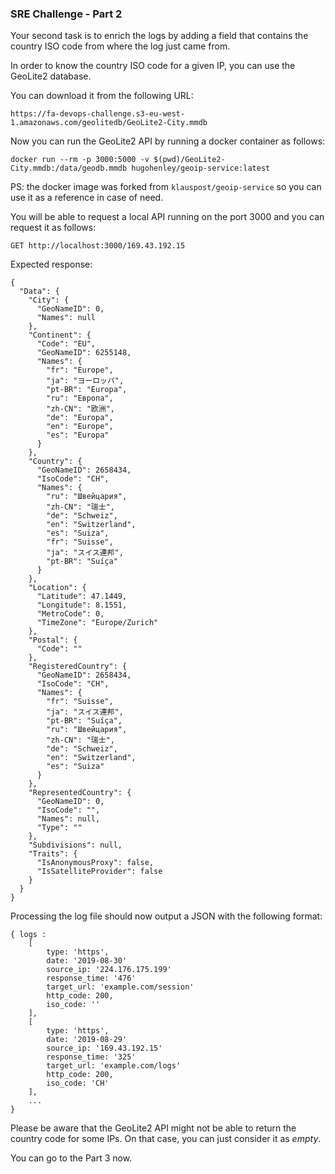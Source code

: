 ### SRE Challenge - Part 2

Your second task is to enrich the logs by adding a field that contains the country ISO code from where the log just came from.

In order to know the country ISO code for a given IP, you can use the GeoLite2 database.

You can download it from the following URL:

`https://fa-devops-challenge.s3-eu-west-1.amazonaws.com/geolitedb/GeoLite2-City.mmdb`

Now you can run the GeoLite2 API by running a docker container as follows:

`docker run --rm -p 3000:5000 -v $(pwd)/GeoLite2-City.mmdb:/data/geodb.mmdb hugohenley/geoip-service:latest`

PS: the docker image was forked from `klauspost/geoip-service` so you can use it as a reference in case of need. 

You will be able to request a local API running on the port 3000 and you can request it as follows:

`GET http://localhost:3000/169.43.192.15`

Expected response:
```
{
  "Data": {
    "City": {
      "GeoNameID": 0,
      "Names": null
    },
    "Continent": {
      "Code": "EU",
      "GeoNameID": 6255148,
      "Names": {
        "fr": "Europe",
        "ja": "ヨーロッパ",
        "pt-BR": "Europa",
        "ru": "Европа",
        "zh-CN": "欧洲",
        "de": "Europa",
        "en": "Europe",
        "es": "Europa"
      }
    },
    "Country": {
      "GeoNameID": 2658434,
      "IsoCode": "CH",
      "Names": {
        "ru": "Швейцария",
        "zh-CN": "瑞士",
        "de": "Schweiz",
        "en": "Switzerland",
        "es": "Suiza",
        "fr": "Suisse",
        "ja": "スイス連邦",
        "pt-BR": "Suíça"
      }
    },
    "Location": {
      "Latitude": 47.1449,
      "Longitude": 8.1551,
      "MetroCode": 0,
      "TimeZone": "Europe/Zurich"
    },
    "Postal": {
      "Code": ""
    },
    "RegisteredCountry": {
      "GeoNameID": 2658434,
      "IsoCode": "CH",
      "Names": {
        "fr": "Suisse",
        "ja": "スイス連邦",
        "pt-BR": "Suíça",
        "ru": "Швейцария",
        "zh-CN": "瑞士",
        "de": "Schweiz",
        "en": "Switzerland",
        "es": "Suiza"
      }
    },
    "RepresentedCountry": {
      "GeoNameID": 0,
      "IsoCode": "",
      "Names": null,
      "Type": ""
    },
    "Subdivisions": null,
    "Traits": {
      "IsAnonymousProxy": false,
      "IsSatelliteProvider": false
    }
  }
}
```

Processing the log file should now output a JSON with the following format:

```
{ logs :
    [ 
        type: 'https',
        date: '2019-08-30'
        source_ip: '224.176.175.199'
        response_time: '476'
        target_url: 'example.com/session'
        http_code: 200,
        iso_code: ''
    ],
    [ 
        type: 'https',
        date: '2019-08-29'
        source_ip: '169.43.192.15'
        response_time: '325'
        target_url: 'example.com/logs'
        http_code: 200,
        iso_code: 'CH'
    ],
    ...    
}
```

Please be aware that the GeoLite2 API might not be able to return the country code for some IPs. 
On that case, you can just consider it as _empty_.

You can go to the Part 3 now.